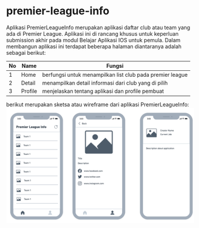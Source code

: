 # premier-league-info

Aplikasi PremierLeagueInfo merupakan aplikasi daftar club atau team yang ada di Premier League. Aplikasi ini di rancang khusus untuk keperluan submission akhir pada modul Belajar Aplikasi IOS untuk pemula. Dalam membangun aplikasi ini terdapat beberapa halaman diantaranya adalah sebagai berikut:

| No | Name                         | Fungsi                                                    |
| -- | -----------------------------| --------------------------------------------------------- |
| 1  | Home                         | berfungsi untuk menampilkan list club pada premier league |
| 2  | Detail                       | menampilkan detail informasi dari club yang di pilih      |
| 3  | Profile                      | menjelaskan tentang aplikasi dan profile pembuat          |

berikut merupakan sketsa atau wireframe dari aplikasi PremierLeagueInfo:
![RT](WireframePremierLeague.png)
